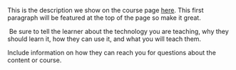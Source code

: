 This is the description we show on the course page [here](https://lab.github.com/sush1106/basics-of-san...learnwithsush). This first paragraph will be featured at the top of the page so make it great.
​

​
Be sure to tell the learner about the technology you are teaching, why they should learn it, how they can use it, and what you will teach them.
​


Include information on how they can reach you for questions about the content or course. 